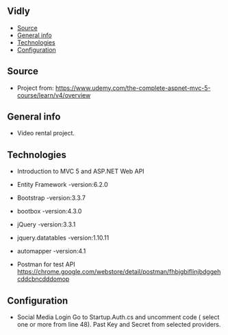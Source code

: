 ## Vidly

* [Source](#source-info)
* [General info](#general-info)
* [Technologies](#technologies)
* [Configuration](#configuration)

## Source
* Project from: https://www.udemy.com/the-complete-aspnet-mvc-5-course/learn/v4/overview

## General info
* Video rental project.

## Technologies
* Introduction to MVC 5 and ASP.NET Web API
* Entity Framework -version:6.2.0
* Bootstrap -version:3.3.7
* bootbox -version:4.3.0
* jQuery -version:3.3.1
* jquery.datatables -version:1.10.11
* automapper -version:4.1

* Postman for test API https://chrome.google.com/webstore/detail/postman/fhbjgbiflinjbdggehcddcbncdddomop


## Configuration
* Social Media Login
Go to Startup.Auth.cs and uncomment code ( select one or more from line 48). Past Key and Secret from selected providers.
